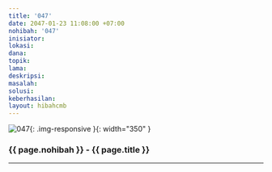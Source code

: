 ```yaml
---
title: '047'
date: 2047-01-23 11:08:00 +07:00
nohibah: '047'
inisiator:
lokasi:
dana:
topik:
lama:
deskripsi:
masalah:
solusi:
keberhasilan:
layout: hibahcmb
---
```


![047](/static/img/hibahcmb/047.png){: .img-responsive }{: width="350" }

### {{ page.nohibah }} - {{ page.title }}

---
